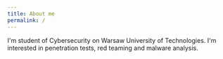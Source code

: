 ```yaml
---
title: About me
permalink: /
---
```


I'm student of Cybersecurity on Warsaw University of Technologies. I'm interested in penetration tests, red teaming and malware analysis.
